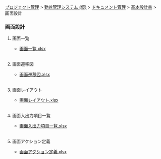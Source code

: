 [プロジェクト管理](../../../../../index.html) > [勤怠管理システム (仮)](../../../../index.html) > [ドキュメント管理](../../../index.html) > [基本設計書](../../index.html) > 画面設計

### 画面設計

1. 画面一覧<br>
   * [画面一覧.xlsx](./画面一覧.xlsx)<br><br>

2. 画面遷移図<br>
   * [画面遷移図.xlsx](./画面遷移図.xlsx)<br><br>

3. 画面レイアウト<br>
   * [画面レイアウト.xlsx](./画面レイアウト.xlsx)<br><br>

4. 画面入出力項目一覧<br>
   * [画面入出力項目一覧.xlsx](./画面入出力項目一覧.xlsx)<br><br>

5. 画面アクション定義<br>
   * [画面アクション定義.xlsx](./画面アクション定義.xlsx)<br><br>
